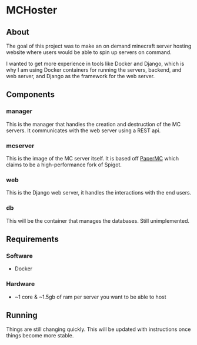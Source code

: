 # MCHoster

## About
The goal of this project was to make an on demand minecraft server hosting website where users would be able to spin up servers on command.

I wanted to get more experience in tools like Docker and Django, which is why I am using Docker containers for running the servers, backend, and web server, and Django as the framework for the web server.

## Components

### manager
This is the manager that handles the creation and destruction of the MC servers. It communicates with the web server using a REST api.

### mcserver
This is the image of the MC server itself. It is based off [PaperMC](https://papermc.io/) which claims to be a high-performance fork of Spigot.

### web
This is the Django web server, it handles the interactions with the end users.

### db
This will be the container that manages the databases. Still unimplemented.

## Requirements
### Software
- Docker

### Hardware
- ~1 core & ~1.5gb of ram per server you want to be able to host

## Running
Things are still changing quickly. This will be updated with instructions once things become more stable.
